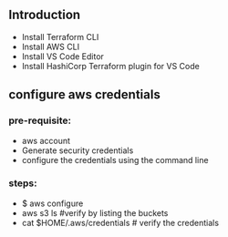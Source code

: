 ## Introduction
- Install Terraform CLI
- Install AWS CLI
- Install VS Code Editor
- Install HashiCorp Terraform plugin for VS Code

## configure aws credentials
### pre-requisite:
- aws account
- Generate security credentials
- configure the credentials using the command line

### steps:
- $ aws configure
- aws s3 ls #verify by listing the buckets
- cat $HOME/.aws/credentials  # verify the credentials
